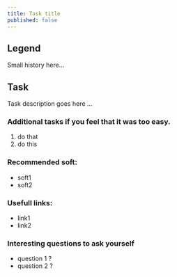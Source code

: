 ```yaml
---
title: Task title
published: false
---
```


## Legend

Small history here...

## Task

Task description goes here ...

### Additional tasks if you feel that it was too easy.
1. do that
2. do this

### Recommended soft:

* soft1
* soft2

### Usefull links:

* link1
* link2

### Interesting questions to ask yourself
* question 1 ?
* question 2 ?
